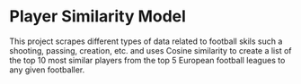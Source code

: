# Player Similarity Model
This project scrapes different types of data related to football skils such a shooting, passing, creation, etc. and uses Cosine similarity to create a list of the top 10 most similar players from the top 5 European football leagues to any given footballer. 
